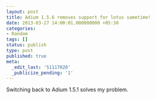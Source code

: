 ```yaml
---
layout: post
title: Adium 1.5.6 removes support for lotus sametime!
date: 2013-03-27 14:00:01.000000000 +05:30
categories:
- Random
tags: []
status: publish
type: post
published: true
meta:
  _edit_last: '51117020'
  _publicize_pending: '1'
---
```

<p>Switching back to Adium 1.5.1 solves my problem.</p>
